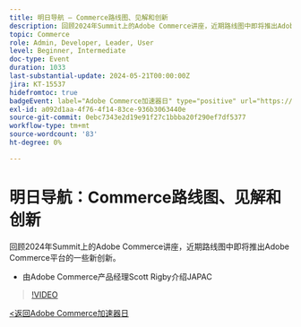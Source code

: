 ```yaml
---
title: 明日导航 — Commerce路线图、见解和创新
description: 回顾2024年Summit上的Adobe Commerce讲座，近期路线图中即将推出Adobe Commerce平台的一些新创新。
topic: Commerce
role: Admin, Developer, Leader, User
level: Beginner, Intermediate
doc-type: Event
duration: 1033
last-substantial-update: 2024-05-21T00:00:00Z
jira: KT-15537
hidefromtoc: true
badgeEvent: label="Adobe Commerce加速器日" type="positive" url="https://experienceleague.adobe.com/zh-hans/docs/events/apac-commerce-recordings/2024/overview"
exl-id: a092d1aa-4f76-4f14-83ce-936b3063440e
source-git-commit: 0ebc7343e2d19e91f27c1bbba20f290ef7df5377
workflow-type: tm+mt
source-wordcount: '83'
ht-degree: 0%

---
```


# 明日导航：Commerce路线图、见解和创新

回顾2024年Summit上的Adobe Commerce讲座，近期路线图中即将推出Adobe Commerce平台的一些新创新。

+ 由Adobe Commerce产品经理Scott Rigby介绍JAPAC

>[!VIDEO](https://video.tv.adobe.com/v/3429264/?learn=on)

[&lt;返回Adobe Commerce加速器日](./overview.md)
